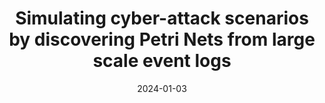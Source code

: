 ---
title: "Simulating cyber-attack scenarios by discovering Petri Nets from large scale event logs"
collection: publications
category: conferences
permalink: /publication/2024-02-17-paper-title-number-4
excerpt: 'Developed and implemented an innovative approach to cyber-risk evaluation, leveraging log files and Petri-Nets, bridging formal models with cybersecurity.'
date: 2024-01-03
venue: '16th International Conference on Communication Systems &amp;NetworkS (COMSNETS)'
paperurl: 'https://ieeexplore.ieee.org/abstract/document/10427052'
citation: 'M. D. Makwana, V. Thakkar, D. Das and R. Kumar, &quot;Simulating Cyber-Attack Scenarios by Discovering Petri-Nets from Large-Scale Event Logs,&quot; 2024 16th International Conference on COMmunication Systems &amp; NETworkS (COMSNETS), Bengaluru, India, 2024, pp. 49-54, doi: 10.1109/COMSNETS59351.2024.10427052.'
---
